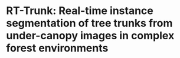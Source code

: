 # RT-Trunk: Real-time instance segmentation of tree trunks from under-canopy images in complex forest environments
